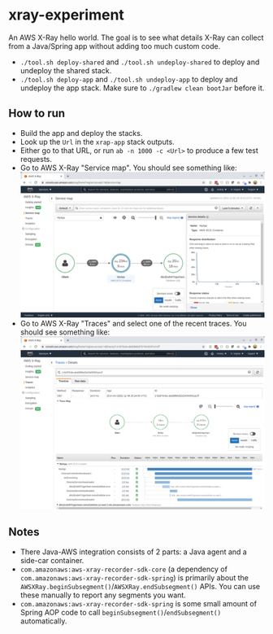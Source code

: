 # xray-experiment

An AWS X-Ray hello world. The goal is to see what details X-Ray can collect from a Java/Spring app without adding too much custom code.

* `./tool.sh deploy-shared` and `./tool.sh undeploy-shared` to deploy and undeploy the shared stack.
* `./tool.sh deploy-app` and `./tool.sh undeploy-app` to deploy and undeploy the app stack. Make sure to `./gradlew clean bootJar` before it.

## How to run

* Build the app and deploy the stacks.
* Look up the `Url` in the `xrap-app` stack outputs.
* Either go to that URL, or run `ab -n 1000 -c <Url>` to produce a few test requests.
* Go to AWS X-Ray "Service map". You should see something like:
  ![](xray-service-map.png)
* Go to AWS X-Ray "Traces" and select one of the recent traces. You should see something like:
  ![](xray-trace.png)
  
## Notes

* There Java-AWS integration consists of 2 parts: a Java agent and a side-car container.
* `com.amazonaws:aws-xray-recorder-sdk-core` (a dependency of `com.amazonaws:aws-xray-recorder-sdk-spring`) is primarily about the `AWSXRay.beginSubsegment()`/`AWSXRay.endSubsegment()` APIs. You can use these manually to report any segments you want.
* `com.amazonaws:aws-xray-recorder-sdk-spring` is some small amount of Spring AOP code to call `beginSubsegment()`/`endSubsegment()` automatically.
